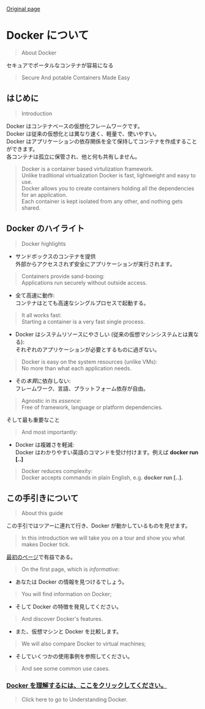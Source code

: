 [Original page](http://docs.docker.io)

# Docker について
>About Docker

セキュアでポータルなコンテナが容易になる
>Secure And potable Containers Made Easy


## はじめに
>Introduction

Docker はコンテナベースの仮想化フレームワークです。  
Docker は従来の仮想化とは異なり速く、軽量で、使いやすい。  
Docker はアプリケーションの依存関係を全て保持してコンテナを作成することができます。  
各コンテナは孤立に保管され、他と何も共有しません。
>Docker is a container based virtulization framework.  
Unlike traditional virtualization Docker is fast, lightweight and easy to use.  
Docker allows you to create containers holding all the dependencies for an application.  
Each container is kept isolated from any other, and nothing gets shared.

## Docker のハイライト
>Docker highlights

* サンドボックスのコンテナを提供  
外部からアクセスされず安全にアプリケーションが実行されます。
>Containers provide sand-boxing:  
Applications run securely without outside access.

* 全て高速に動作:  
コンテナはとても高速なシングルプロセスで起動する。
>It all works fast:  
Starting a container is a very fast single process.

* Docker はシステムリソースにやさしい (従来の仮想マシンシステムとは異なる):  
それぞれのアプリケーションが必要とするものに過ぎない。
>Docker is easy on the system resources (unlike VMs):  
No more than what each application needs.

* その*本質*に依存しない:  
フレームワーク、言語、プラットフォーム依存が自由。
>Agnostic in its *essence*:  
Free of framework, language or platform dependencies.

そして最も重要なこと
>And most importantly:

* Docker は複雑さを軽減:  
Docker はわかりやすい英語のコマンドを受け付けます。例えば **docker run [..]**
>Docker reduces complexity:  
Docker accepts commands in plain English, e.g. **docker run [..].**

## この手引きについて
>About this guide

この手引ではツアーに連れて行き、Docker が動かしているものを見せます。
>In this introduction we will take you on a tour and show you what makes Docker tick.

[最初のページ](http://docs.docker.io/introduction/understanding-docker/)で有益である。
>On the first page, which is *informative*:

* あなたは Docker の情報を見つけるでしょう。  
>You will find information on Docker;

* そして Docker の特徴を発見してください。
>And discover Docker's features.

* また、仮想マシンと Docker を比較します。
>We will also compare Docker to virtual machines;

* そしていくつかの使用事例を参照してください。
>And see some common use cases.

### [Docker を理解するには、ここをクリックしてください。](http://docs.docker.io/introduction/understanding-docker/)
>Click here to go to Understanding Docker.
